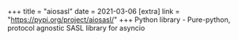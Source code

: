 +++
title = "aiosasl"
date = 2021-03-06
[extra]
link = "https://pypi.org/project/aiosasl/"
+++
Python library - Pure-python, protocol agnostic SASL library for asyncio

